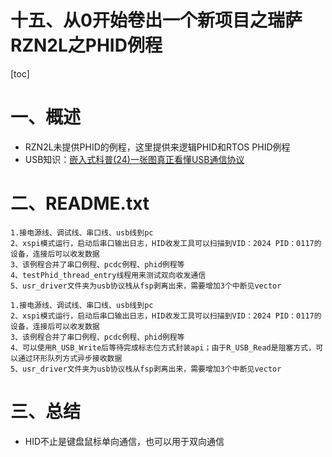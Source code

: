 
十五、从0开始卷出一个新项目之瑞萨RZN2L之PHID例程
===
[toc]
# 一、概述
- RZN2L未提供PHID的例程，这里提供来逻辑PHID和RTOS PHID例程
- USB知识：[嵌入式科普(24)一张图真正看懂USB通信协议]([嵌入式科普(24)一张图真正看懂USB通信协议](https://mp.weixin.qq.com/s/ht_U2p3R6O4_cwm_D7kXyw?token=1946762107&lang=zh_CN))

# 二、README.txt
```
1.接电源线、调试线、串口线、usb线到pc
2、xspi模式运行，启动后串口输出日志，HID收发工具可以扫描到VID：2024 PID：0117的设备，连接后可以收发数据
3、该例程合并了串口例程、pcdc例程、phid例程等
4、testPhid_thread_entry线程用来测试双向收发通信
5、usr_driver文件夹为usb协议栈从fsp剥离出来，需要增加3个中断见vector
```
```
1.接电源线、调试线、串口线、usb线到pc
2、xspi模式运行，启动后串口输出日志，HID收发工具可以扫描到VID：2024 PID：0117的设备，连接后可以收发数据
3、该例程合并了串口例程、pcdc例程、phid例程等
4、可以使用R_USB_Write后等待完成标志位方式封装api；由于R_USB_Read是阻塞方式，可以通过环形队列方式异步接收数据
5、usr_driver文件夹为usb协议栈从fsp剥离出来，需要增加3个中断见vector

```

# 三、总结
- HID不止是键盘鼠标单向通信，也可以用于双向通信